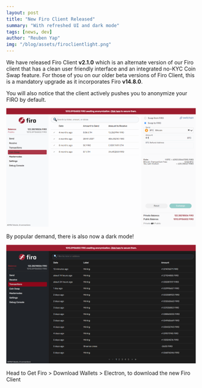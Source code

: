 ```yaml
---
layout: post
title: "New Firo Client Released"
summary: "With refreshed UI and dark mode"
tags: [news, dev]
author: "Reuben Yap"
img: "/blog/assets/firoclientlight.png"
---
```


We have released Firo Client **v2.1.0** which is an alternate version of our Firo client that has a clean user friendly interface and an integrated no-KYC Coin Swap feature. For those of you on our older beta versions of Firo Client, this is a mandatory upgrade as it incorporates Firo **v14.8.0**.

You will also notice that the client actively pushes you to anonymize your FIRO by default.

![](/blog/assets/firoclientlight.png)

By popular demand, there is also now a dark mode!

![](/blog/assets/firoclientdark.png)

Head to Get Firo > Download Wallets > Electron, to download the new Firo Client
